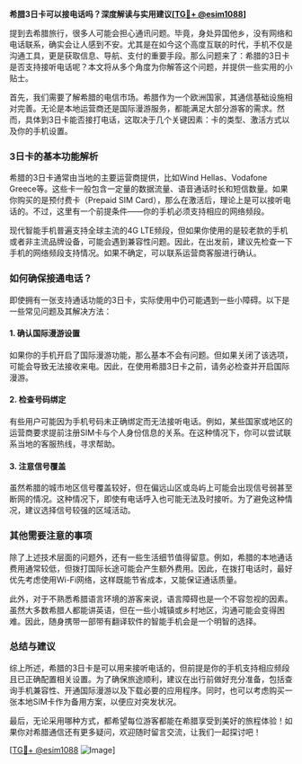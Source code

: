 **希腊3日卡可以接电话吗？深度解读与实用建议[[TG💪+ @esim1088](https://t.me/s/esim1088)]**

提到去希腊旅行，很多人可能会担心通讯问题。毕竟，身处异国他乡，没有网络和电话联系，确实会让人感到不安。尤其是在如今这个高度互联的时代，手机不仅是沟通工具，更是获取信息、导航、支付的重要手段。那么问题来了：希腊的3日卡是否支持接听电话呢？本文将从多个角度为你解答这个问题，并提供一些实用的小贴士。

首先，我们需要了解希腊的电信市场。希腊作为一个欧洲国家，其通信基础设施相对完善。无论是本地运营商还是国际漫游服务，都能满足大部分游客的需求。然而，具体到3日卡能否接打电话，这取决于几个关键因素：卡的类型、激活方式以及你的手机设置。

### **3日卡的基本功能解析**

希腊的3日卡通常由当地的主要运营商提供，比如Wind Hellas、Vodafone Greece等。这些卡一般包含一定量的数据流量、语音通话时长和短信数量。如果你购买的是预付费卡（Prepaid SIM Card），那么在激活后，理论上是可以接听电话的。不过，这里有一个前提条件——你的手机必须支持相应的网络频段。

现代智能手机普遍支持全球主流的4G LTE频段，但如果你使用的是较老款的手机或者非主流品牌设备，可能会遇到兼容性问题。因此，在出发前，建议先检查一下手机的网络频段支持情况。如果不确定，可以联系运营商客服进行确认。

### **如何确保接通电话？**

即使拥有一张支持通话功能的3日卡，实际使用中仍可能遇到一些小障碍。以下是一些常见问题及其解决方法：

#### **1. 确认国际漫游设置**
如果你的手机开启了国际漫游功能，那么基本不会有问题。但如果关闭了该选项，可能会导致无法接收来电。因此，在使用希腊3日卡之前，请务必检查并开启国际漫游。

#### **2. 检查号码绑定**
有些用户可能因为手机号码未正确绑定而无法接听电话。例如，某些国家或地区的运营商要求提前注册SIM卡与个人身份信息的关系。在这种情况下，你可以尝试联系当地的客服热线，寻求帮助。

#### **3. 注意信号覆盖**
虽然希腊的城市地区信号覆盖较好，但在偏远山区或岛屿上可能会出现信号弱甚至断网的情况。这种情况下，即使有电话呼入也可能无法及时接听。为了避免这种情况，建议选择信号较强的区域活动。

### **其他需要注意的事项**

除了上述技术层面的问题外，还有一些生活细节值得留意。例如，希腊的本地通话费用通常较低，但拨打国际长途可能会产生额外费用。因此，在拨打电话时，最好优先考虑使用Wi-Fi网络，这样既能节省成本，又能保证通话质量。

此外，对于不熟悉希腊语言环境的游客来说，语言障碍也是一个不容忽视的因素。虽然大多数希腊人都能讲英语，但在一些小城镇或乡村地区，沟通可能会变得困难。因此，随身携带一部带有翻译软件的智能手机会是一个明智的选择。

### **总结与建议**

综上所述，希腊的3日卡是可以用来接听电话的，但前提是你的手机支持相应频段且已正确配置相关设置。为了确保旅途顺利，建议在出行前做好充分准备，包括查询手机兼容性、开通国际漫游以及下载必要的应用程序。同时，也可以考虑购买一张本地SIM卡作为备用方案，以便应对突发状况。

最后，无论采用哪种方式，都希望每位游客都能在希腊享受到美好的旅程体验！如果你对希腊通信还有更多疑问，欢迎随时留言交流，让我们一起探讨吧！

[[TG💪+ @esim1088](https://t.me/s/esim1088) ![Image](https://i.postimg.cc/4NQfJmqS/Snipaste-2025-05-13-00-14-12.png)]